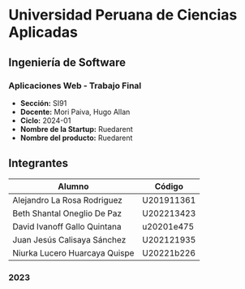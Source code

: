# Universidad Peruana de Ciencias Aplicadas
## Ingeniería de Software
### Aplicaciones Web - Trabajo Final
- **Sección:** SI91
- **Docente:** Mori Paiva, Hugo Allan
- **Ciclo:** 2024-01
- **Nombre de la Startup:** Ruedarent
- **Nombre del producto:** Ruedarent

## Integrantes
| Alumno  | Código    |
|----------|----------|
| Alejandro La Rosa Rodriguez       | U201911361 |
| Beth Shantal Oneglio De Paz       | U202213423 |
| David Ivanoff Gallo Quintana      | u20201e475 |
| Juan Jesús Calisaya Sánchez       | U202121935 |
| Niurka Lucero Huarcaya Quispe     | U20221b226 |

### 2023
